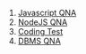 1. [Javascript QNA](./Javascript.md)
2. [NodeJS QNA](./NodeJS.md)
3. [Coding Test](./CodingTest.md)
4. [DBMS QNA](./Database.md)